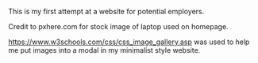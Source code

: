 This is my first attempt at a website for potential employers. 

Credit to pxhere.com for stock image of laptop used on homepage.

https://www.w3schools.com/css/css_image_gallery.asp was used to help me put
images into a modal in my minimalist style website.
